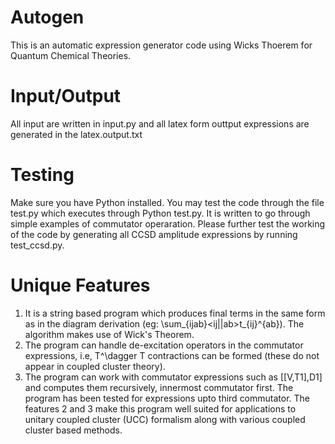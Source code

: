# Autogen
This is an automatic expression generator code using Wicks Thoerem for Quantum Chemical Theories.
# Input/Output
All input are written in input.py and all latex form outtput expressions are generated in the latex.output.txt

# Testing 
Make sure you have Python installed. 
You may test the code through the file test.py which executes through Python test.py. 
It is written to go through simple examples of commutator operaration. 
Please further test the working of the code by generating all CCSD amplitude expressions by running test_ccsd.py.
 
# Unique Features
1. It is a string based program which produces final terms in the same form as in the diagram derivation (eg: \sum_{ijab}<ij||ab>t_{ij}^{ab}). The algorithm makes use of Wick's Theorem. 
2. The program can handle de-excitation operators in the commutator expressions, i.e, T^\dagger T contractions can be formed (these do not appear in coupled cluster theory).
3. The program can work with commutator expressions such as [[V,T1],D1] and computes them recursively, innermost commutator first. The program has been tested for expressions upto third commutator.
The features 2 and 3 make this program well suited for applications to unitary coupled cluster (UCC) formalism along with various coupled cluster based methods. 
